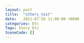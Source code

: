 ```yaml
---
layout: post
title:  "others_test"
date:   2021-07-26 11:00:00 +0000
categories: Etc
Tags: Story Etc
SceneCode: []
---
```

